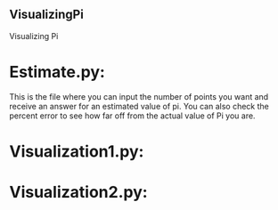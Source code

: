 ## VisualizingPi
Visualizing Pi



# Estimate.py: 

This is the file where you can input the number of points you want and receive an answer for an estimated value of pi. You can also check the percent error to see how far off from the actual value of Pi you are. 

# Visualization1.py: 


# Visualization2.py: 

